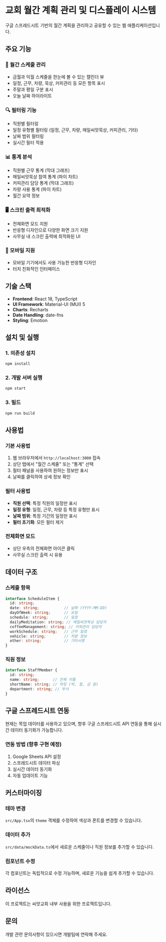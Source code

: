 # 교회 월간 계획 관리 및 디스플레이 시스템

구글 스프레드시트 기반의 월간 계획을 관리하고 공유할 수 있는 웹 애플리케이션입니다.

## 주요 기능

### 📅 월간 스케줄 관리
- 금월과 익월 스케줄을 한눈에 볼 수 있는 캘린더 뷰
- 일정, 근무, 차량, 묵상, 커피관리 등 모든 항목 표시
- 주말과 평일 구분 표시
- 오늘 날짜 하이라이트

### 🔍 필터링 기능
- 직원별 필터링 
- 일정 유형별 필터링 (일정, 근무, 차량, 매일씨앗묵상, 커피관리, 기타)
- 날짜 범위 필터링
- 실시간 필터 적용

### 📊 통계 분석
- 직원별 근무 통계 (막대 그래프)
- 매일씨앗묵상 참여 통계 (파이 차트)
- 커피관리 담당 통계 (막대 그래프)
- 차량 사용 통계 (파이 차트)
- 월간 요약 정보

### 🖥️ 스크린 출력 최적화
- 전체화면 모드 지원
- 반응형 디자인으로 다양한 화면 크기 지원
- 사무실 내 스크린 출력에 최적화된 UI

### 📱 모바일 지원
- 모바일 기기에서도 사용 가능한 반응형 디자인
- 터치 친화적인 인터페이스

## 기술 스택

- **Frontend**: React 18, TypeScript
- **UI Framework**: Material-UI (MUI) 5
- **Charts**: Recharts
- **Date Handling**: date-fns
- **Styling**: Emotion

## 설치 및 실행

### 1. 의존성 설치
```bash
npm install
```

### 2. 개발 서버 실행
```bash
npm start
```

### 3. 빌드
```bash
npm run build
```

## 사용법

### 기본 사용법
1. 웹 브라우저에서 `http://localhost:3000` 접속
2. 상단 탭에서 "월간 스케줄" 또는 "통계" 선택
3. 필터 패널을 사용하여 원하는 정보만 표시
4. 날짜를 클릭하여 상세 정보 확인

### 필터 사용법
- **직원 선택**: 특정 직원의 일정만 표시
- **일정 유형**: 일정, 근무, 차량 등 특정 유형만 표시
- **날짜 범위**: 특정 기간의 일정만 표시
- **필터 초기화**: 모든 필터 제거

### 전체화면 모드
- 상단 우측의 전체화면 아이콘 클릭
- 사무실 스크린 출력 시 유용

## 데이터 구조

### 스케줄 항목
```typescript
interface ScheduleItem {
  id: string;
  date: string;           // 날짜 (YYYY-MM-DD)
  dayOfWeek: string;      // 요일
  schedule: string;       // 일정
  dailyMeditation: string; // 매일씨앗묵상 담당자
  coffeeManagement: string; // 커피관리 담당자
  workSchedule: string;   // 근무 일정
  vehicle: string;        // 차량 정보
  other: string;          // 기타사항
}
```

### 직원 정보
```typescript
interface StaffMember {
  id: string;
  name: string;      // 전체 이름
  shortName: string; // 약칭 (박, 철, 김 등)
  department: string; // 부서
}
```

## 구글 스프레드시트 연동

현재는 목업 데이터를 사용하고 있으며, 향후 구글 스프레드시트 API 연동을 통해 실시간 데이터 동기화가 가능합니다.

### 연동 방법 (향후 구현 예정)
1. Google Sheets API 설정
2. 스프레드시트 데이터 파싱
3. 실시간 데이터 동기화
4. 자동 업데이트 기능

## 커스터마이징

### 테마 변경
`src/App.tsx`의 `theme` 객체를 수정하여 색상과 폰트를 변경할 수 있습니다.

### 데이터 추가
`src/data/mockData.ts`에서 새로운 스케줄이나 직원 정보를 추가할 수 있습니다.

### 컴포넌트 수정
각 컴포넌트는 독립적으로 수정 가능하며, 새로운 기능을 쉽게 추가할 수 있습니다.

## 라이선스

이 프로젝트는 씨앗교회 내부 사용을 위한 프로젝트입니다.

## 문의

개발 관련 문의사항이 있으시면 개발팀에 연락해 주세요. 
